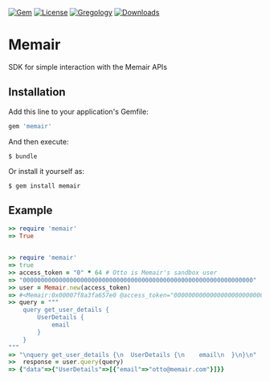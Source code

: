 [![Gem](https://img.shields.io/gem/v/memair.svg?style=flat)](http://rubygems.org/gems/memair)
[![License](http://img.shields.io/badge/license-MIT-yellow.svg?style=flat)](https://github.com/memair/memair-ruby-sdk/blob/master/LICENSE)
[![Gregology](https://img.shields.io/badge/contact-Gregology-blue.svg?style=flat)](http://gregology.net/contact/)
[![Downloads](https://img.shields.io/gem/dt/memair.svg?style=flat)](http://rubygems.org/gems/memair)

# Memair

SDK for simple interaction with the Memair APIs

## Installation

Add this line to your application's Gemfile:

``` ruby
gem 'memair'
```

And then execute:

    $ bundle

Or install it yourself as:

    $ gem install memair

## Example
```  ruby
>> require 'memair'
=> True


>> require 'memair'
=> true
>> access_token = "0" * 64 # Otto is Memair's sandbox user
=> "0000000000000000000000000000000000000000000000000000000000000000"
>> user = Memair.new(access_token)
=> #<Memair:0x00007f8a3fa657e0 @access_token="0000000000000000000000000000000000000000000000000000000000000000">
>> query = """
    query get_user_details {
        UserDetails {
            email
        }
    }
"""
=> "\nquery get_user_details {\n  UserDetails {\n    email\n  }\n}\n"
>>  response = user.query(query)
=> {"data"=>{"UserDetails"=>[{"email"=>"otto@memair.com"}]}}
```
